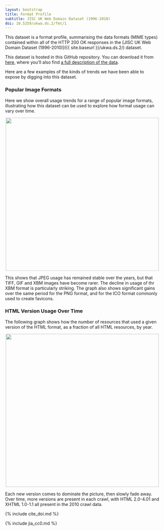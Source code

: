 ```yaml
---
layout: bootstrap
title: Format Profile
subtitle: JISC UK Web Domain Dataset (1996-2010)
doi: 10.5259/ukwa.ds.2/fmt/1
---
```


This dataset is a format profile, summarising the data formats (MIME types) contained within all of the HTTP 200 OK responses in the [JISC UK Web Domain Dataset (1996-2010)]({{ site.baseurl }}/ukwa.ds.2/) dataset.

This dataset is hosted in this GitHub repository. You can download it from [here](https://github.com/ukwa/opendata/tree/master/datasets/ukwa.ds.2/fmt), where you'll also find [a full description of the data](https://github.com/ukwa/opendata/tree/master/datasets/ukwa.ds.2/fmt#uk-web-domain-dataset-1996-2010-format-profile).

Here are a few examples of the kinds of trends we have been able to expose by digging into this dataset.

### Popular Image Formats ###
Here we show overall usage trends for a range of popular image formats, illustrating how this dataset can be used to explore how format usage can vary over time.

<center>
<a href="{{ site.baseurl }}/ukwa.ds.2/fmt/images/fmt-image-trends.png"><img src="{{ site.baseurl }}/ukwa.ds.2/fmt/images/fmt-image-trends.png" width="500"/></a>
</center>

This shows that JPEG usage has remained stable over the years, but that TIFF, GIF and XBM images have become rarer. The decline in usage of thr XBM format is particularly striking. The graph also shows significant gains over the same period for the PNG format, and for the ICO format commonly used to create favicons.

### HTML Version Usage Over Time ###
The following graph shows how the number of resources that used a given version of the HTML format, as a fraction of all HTML resources, by year.

<center>
<a href="{{ site.baseurl }}/ukwa.ds.2/fmt/images/fmt-html-versionspng"><img src="{{ site.baseurl }}/ukwa.ds.2/fmt/images/fmt-html-versions.png" width="500"/></a>
</center>

Each new version comes to dominate the picture, then slowly fade away. Over time, more versions are present in each crawl, with HTML 2.0-4.01 and XHTML 1.0-1.1 all present in the 2010 crawl data.

{% include cite_doi.md %}

{% include jia_cc0.md %}
